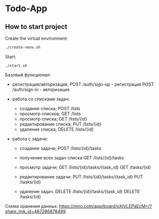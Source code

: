 # Todo-App

## How to start project

Create the virtual environment:

```bash
./create-venv.sh
```

Start:

```
./start.sh
```

Базовый функционал:

* регистрация/авторизация;
POST /auth/sign-up - регистрация
POST /auth/sign-in - авторизация

* работа со списками задач:

    * создание списка;
    POST /lists
    * просмотр списков;
    GET /lists
    * просмотр списка;
    GET /lists/{id}
    * редактирование списка;
    PUT /lists/{id}
    * удаление списка;
    DELETE /lists/{id}

* работа с задачи:

    * создание задачи;
    POST /lists/{id}/tasks
    * получение всех задач списка
    GET /lists/{id}/tasks

    * просмотр задачи;
    GET /lists/{id}/tasks/{task_id}
    GET /tasks/{id}
    * редактирование задачи;
    PUT /lists/{id}/tasks/{task_id}
    PUT /tasks/{id}
    * удаление задач.
    DELETE /lists/{id}/tasks/{task_id}
    DELETE /tasks/{id}

Схема хранения данных:
https://miro.com/app/board/uXjVLEPaEcM=/?share_link_id=467286878499
